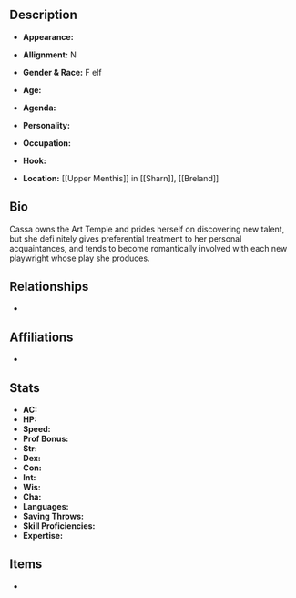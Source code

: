 ## Description
- **Appearance:** 

- **Allignment:** N

- **Gender & Race:** F elf

- **Age:** 

- **Agenda:** 

- **Personality:** 

- **Occupation:** 

- **Hook:** 

- **Location:** [[Upper Menthis]] in [[Sharn]], [[Breland]]

## Bio
Cassa owns the Art Temple and prides herself on discovering new talent, but she defi nitely gives preferential treatment to her personal acquaintances, and tends to become romantically involved with each new playwright whose play she produces.

## Relationships
- 

## Affiliations
- 

## Stats
- **AC:** 
- **HP:** 
- **Speed:** 
- **Prof Bonus:** 
- **Str:** 
- **Dex:** 
- **Con:** 
- **Int:** 
- **Wis:** 
- **Cha:** 
- **Languages:** 
- **Saving Throws:** 
- **Skill Proficiencies:** 
- **Expertise:** 


## Items
- 
